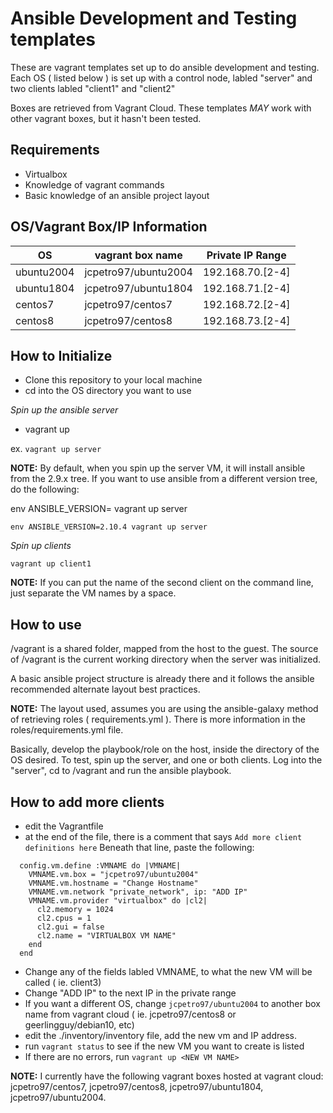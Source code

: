 # Ansible Development and Testing templates

These are vagrant templates set up to do ansible development and testing.  Each OS ( listed below ) is set up with a control node, labled "server" and two clients labled "client1" and "client2"

Boxes are retrieved from Vagrant Cloud.  These templates _MAY_ work with other vagrant boxes, but it hasn't been tested.
## Requirements

* Virtualbox 
* Knowledge of vagrant commands
* Basic knowledge of an ansible project layout
## OS/Vagrant Box/IP Information

| OS         | vagrant box name       |Private IP Range|
| ---------- | ---------------------- |----------------|
| ubuntu2004 | jcpetro97/ubuntu2004 |192.168.70.[2-4]|
| ubuntu1804 | jcpetro97/ubuntu1804 |192.168.71.[2-4]|
| centos7    | jcpetro97/centos7    |192.168.72.[2-4]|
| centos8    | jcpetro97/centos8    |192.168.73.[2-4]|


## How to Initialize

* Clone this repository to your local machine
* cd into the OS directory you want to use

_Spin up the ansible server_

* vagrant up <VM name>

ex. `vagrant up server`

**NOTE:** By default, when you spin up the server VM, it will install ansible from the 2.9.x tree.  If you want to use ansible from a different version tree, do the following:

env ANSIBLE_VERSION=<version number> vagrant up server

`env ANSIBLE_VERSION=2.10.4 vagrant up server`

_Spin up clients_

`vagrant up client1`

**NOTE:** If you can put the name of the second client on the command line, just separate the VM names by a space.

## How to use

/vagrant is a shared folder, mapped from the host to the guest.  The source of /vagrant is the current working directory when the server was initialized.  

A basic ansible project structure is already there and it follows the ansible recommended alternate layout best practices.  

**NOTE:** The layout used, assumes you are using the ansible-galaxy method of retrieving roles ( requirements.yml ).  There is more information in the roles/requirements.yml file.

Basically, develop the playbook/role on the host, inside the directory of the OS desired.  To test, spin up the server, and one or both clients.  Log into the "server", cd to /vagrant and run the ansible playbook.

## How to add more clients

* edit the Vagrantfile
* at the end of the file, there is a comment that says `Add more client definitions here`  Beneath that line, paste the following:

```
  config.vm.define :VMNAME do |VMNAME|
    VMNAME.vm.box = "jcpetro97/ubuntu2004"
    VMNAME.vm.hostname = "Change Hostname"
    VMNAME.vm.network "private_network", ip: "ADD IP"
    VMNAME.vm.provider "virtualbox" do |cl2|
      cl2.memory = 1024
      cl2.cpus = 1
      cl2.gui = false
      cl2.name = "VIRTUALBOX VM NAME"
    end
  end
```
* Change any of the fields labled VMNAME, to what the new VM will be called ( ie. client3)
* Change "ADD IP" to the next IP in the private range
* If you want a different OS, change `jcpetro97/ubuntu2004` to another box name from vagrant cloud ( ie. jcpetro97/centos8 or geerlingguy/debian10, etc)
* edit the ./inventory/inventory file, add the new vm and IP address.
* run `vagrant status` to see if the new VM you want to create is listed
* If there are no errors, run `vagrant up <NEW VM NAME>`

**NOTE:** I currently have the following vagrant boxes hosted at vagrant cloud: jcpetro97/centos7, jcpetro97/centos8, jcpetro97/ubuntu1804, jcpetro97/ubuntu2004.